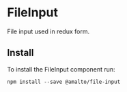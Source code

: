 # FileInput

File input used in redux form.

## Install

To install the FileInput component run:

```terminal
npm install --save @amalto/file-input
```
